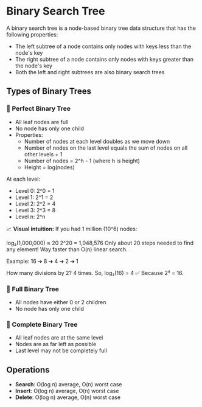# Binary Search Tree

A binary search tree is a node-based binary tree data structure that has the following properties:
- The left subtree of a node contains only nodes with keys less than the node's key
- The right subtree of a node contains only nodes with keys greater than the node's key
- Both the left and right subtrees are also binary search trees

## Types of Binary Trees

### 🌲 Perfect Binary Tree
- All leaf nodes are full
- No node has only one child
- Properties:
    - Number of nodes at each level doubles as we move down
    - Number of nodes on the last level equals the sum of nodes on all other levels + 1
    - Number of nodes = 2^h - 1 (where h is height)
    - Height = log(nodes)

At each level:
- Level 0: 2^0 = 1
- Level 1: 2^1 = 2
- Level 2: 2^2 = 4
- Level 3: 2^3 = 8
- Level n: 2^n

📈 **Visual intuition:**
If you had 1 million (10^6) nodes:

log₂(1,000,000) ≈ 20 2^20 = 1,048,576
Only about 20 steps needed to find any element! Way faster than O(n) linear search.

Example:
16 ➔ 8 ➔ 4 ➔ 2 ➔ 1

How many divisions by 2? 4 times.
So, log₂(16) = 4 ✅ Because 2⁴ = 16.

### 🌳 Full Binary Tree
- All nodes have either 0 or 2 children
- No node has only one child

### 🌴 Complete Binary Tree
- All leaf nodes are at the same level
- Nodes are as far left as possible
- Last level may not be completely full

## Operations
- **Search**: O(log n) average, O(n) worst case
- **Insert**: O(log n) average, O(n) worst case
- **Delete**: O(log n) average, O(n) worst case